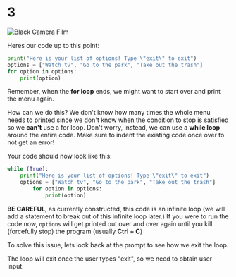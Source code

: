 # 3

![Black Camera Film](https://images.pexels.com/photos/390089/film-movie-motion-picture-390089.jpeg?auto=compress&cs=tinysrgb&h=750&w=1260)

Heres our code up to this point:

```python
print("Here is your list of options! Type \"exit\" to exit")
options = ["Watch tv", "Go to the park", "Take out the trash"]
for option in options:
    print(option)
```

Remember, when the **for loop** ends, we might want to start over and print the menu again.

How can we do this? We don't know how many times the whole menu needs to printed since we don't know when the condition to stop is satisfied so we **can't** use a for loop. Don't worry, instead, we can use a **while loop** around the entire code. Make sure to indent the existing code once over to not get an error!

Your code should now look like this:

```python
while (True):
    print("Here is your list of options! Type \"exit\" to exit")
    options = ["Watch tv", "Go to the park", "Take out the trash"]
        for option in options:
            print(option)
```

**BE CAREFUL**, as currently constructed, this code is an infinite loop \(we will add a statement to break out of this infinite loop later.\) If you were to run the code now, `options` will get printed out over and over again until you kill \(forcefully stop\) the program \(usually **Ctrl + C**\)

To solve this issue, lets look back at the prompt to see how we exit the loop.

The loop will exit once the user types "exit", so we need to obtain user input.

